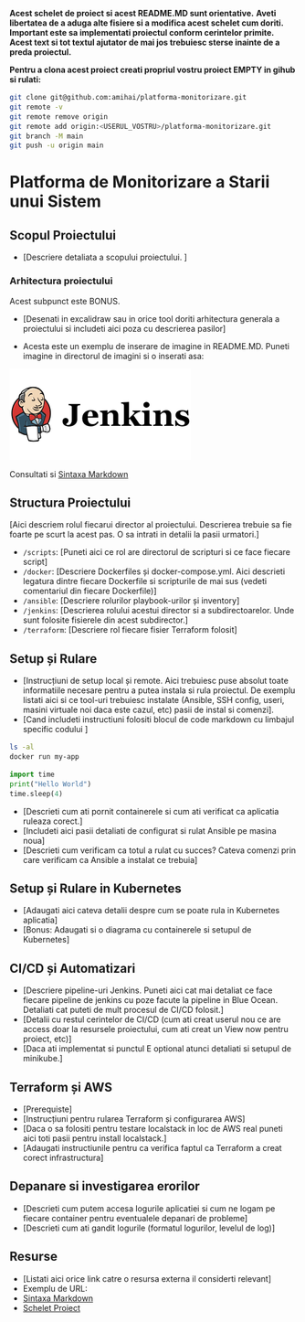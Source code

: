 **Acest schelet de proiect si acest README.MD sunt orientative.** 
**Aveti libertatea de a aduga alte fisiere si a modifica acest schelet cum doriti. Important este sa implementati proiectul conform cerintelor primite.**
**Acest text si tot textul ajutator de mai jos trebuiesc sterse inainte de a preda proiectul.**

**Pentru a clona acest proiect creati propriul vostru proiect EMPTY in gihub si rulati:**
```bash
git clone git@github.com:amihai/platforma-monitorizare.git
git remote -v
git remote remove origin
git remote add origin:<USERUL_VOSTRU>/platforma-monitorizare.git
git branch -M main
git push -u origin main
```


# Platforma de Monitorizare a Starii unui Sistem

## Scopul Proiectului
- [Descriere detaliata a scopului proiectului. ]

### Arhitectura proiectului
Acest subpunct este BONUS.
- [Desenati in excalidraw sau in orice tool doriti arhitectura generala a proiectului si includeti aici poza cu descrierea pasilor]

- Acesta este un exemplu de inserare de imagine in README.MD. Puneti imagine in directorul de imagini si o inserati asa:

![Jenkins Logo](imagini/jenkins-logo.png)

Consultati si [Sintaxa Markdown](https://www.markdownguide.org/cheat-sheet/)

## Structura Proiectului
[Aici descriem rolul fiecarui director al proiectului. Descrierea trebuie sa fie foarte pe scurt la acest pas. O sa intrati in detalii la pasii urmatori.]
- `/scripts`: [Puneti aici ce rol are directorul de scripturi si ce face fiecare script]
- `/docker`: [Descriere Dockerfiles și docker-compose.yml. Aici descrieti legatura dintre fiecare Dockerfile si scripturile de mai sus (vedeti comentariul din fiecare Dockerfile)]
- `/ansible`: [Descriere rolurilor playbook-urilor și inventory]
- `/jenkins`: [Descrierea rolului acestui director si a subdirectoarelor. Unde sunt folosite fisierele din acest subdirector.]
- `/terraform`: [Descriere rol fiecare fisier Terraform folosit]

## Setup și Rulare
- [Instrucțiuni de setup local și remote. Aici trebuiesc puse absolut toate informatiile necesare pentru a putea instala si rula proiectul. De exemplu listati aici si ce tool-uri trebuiesc instalate (Ansible, SSH config, useri, masini virtuale noi daca este cazul, etc) pasii de instal si comenzi].
- [Cand includeti instructiuni folositi blocul de code markdown cu limbajul specific codului ]

```bash
ls -al
docker run my-app
```

```python
import time
print("Hello World")
time.sleep(4)
```

- [Descrieti cum ati pornit containerele si cum ati verificat ca aplicatia ruleaza corect.] 
- [Includeti aici pasii detaliati de configurat si rulat Ansible pe masina noua]
- [Descrieti cum verificam ca totul a rulat cu succes? Cateva comenzi prin care verificam ca Ansible a instalat ce trebuia]

## Setup și Rulare in Kubernetes
- [Adaugati aici cateva detalii despre cum se poate rula in Kubernetes aplicatia]
- [Bonus: Adaugati si o diagrama cu containerele si setupul de Kubernetes] 

## CI/CD și Automatizari
- [Descriere pipeline-uri Jenkins. Puneti aici cat mai detaliat ce face fiecare pipeline de jenkins cu poze facute la pipeline in Blue Ocean. Detaliati cat puteti de mult procesul de CI/CD folosit.]
- [Detalii cu restul cerintelor de CI/CD (cum ati creat userul nou ce are access doar la resursele proiectului, cum ati creat un View now pentru proiect, etc)]
- [Daca ati implementat si punctul E optional atunci detaliati si setupul de minikube.]


## Terraform și AWS
- [Prerequiste]
- [Instrucțiuni pentru rularea Terraform și configurarea AWS]
- [Daca o sa folositi pentru testare localstack in loc de AWS real puneti aici toti pasii pentru install localstack.]
- [Adaugati instructiunile pentru ca verifica faptul ca Terraform a creat corect infrastructura]

## Depanare si investigarea erorilor
- [Descrieti cum putem accesa logurile aplicatiei si cum ne logam pe fiecare container pentru eventualele depanari de probleme]
- [Descrieti cum ati gandit logurile (formatul logurilor, levelul de log)]


## Resurse
- [Listati aici orice link catre o resursa externa il considerti relevant]
- Exemplu de URL:
- [Sintaxa Markdown](https://www.markdownguide.org/cheat-sheet/)
- [Schelet Proiect](https://github.com/amihai/platforma-monitorizare)
